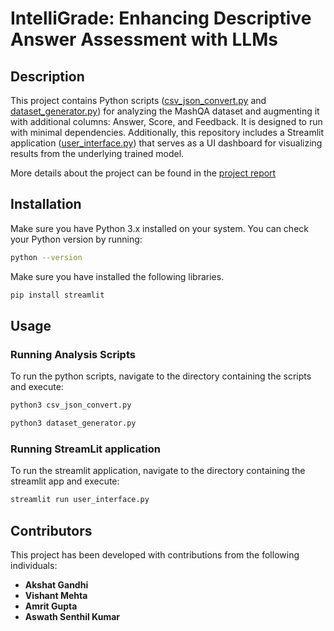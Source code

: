 # IntelliGrade: Enhancing Descriptive Answer Assessment with LLMs

## Description
This project contains Python scripts ([csv_json_convert.py](https://github.com/vishant-mehta/fai-project/blob/main/json_csv_convert.py) and [dataset_generator.py](https://github.com/vishant-mehta/fai-project/blob/main/dataset_generator.py)) for analyzing the MashQA dataset and augmenting it with additional columns: Answer, Score, and Feedback. It is designed to run with minimal dependencies. Additionally, this repository includes a Streamlit application ([user_interface.py]()) that serves as a UI dashboard for visualizing results from the underlying trained model.

More details about the project can be found in the [project report](https://github.com/vishant-mehta/fai-project/blob/main/FAI_Project.pdf)

## Installation
Make sure you have Python 3.x installed on your system. You can check your Python version by running:
```bash
python --version
```
Make sure you have installed the following libraries.
```bash
pip install streamlit
```

## Usage

### Running Analysis Scripts
To run the python scripts, navigate to the directory containing the scripts and execute:
```bash
python3 csv_json_convert.py
```
```bash
python3 dataset_generator.py
```

### Running StreamLit application
To run the streamlit application, navigate to the directory containing the streamlit app and execute:
```bash
streamlit run user_interface.py
```

## Contributors

This project has been developed with contributions from the following individuals:

- **Akshat Gandhi** 
- **Vishant Mehta** 
- **Amrit Gupta** 
- **Aswath Senthil Kumar**







